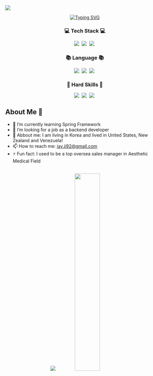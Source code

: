<img src="https://capsule-render.vercel.app/api?type=waving&color=timeGradient&height=300&section=header&text=WELCOME!&animation=fadeIn&fontSize=90"/>


<p align="center">
  <a href="https://git.io/typing-svg"><img src="https://readme-typing-svg.demolab.com?font=Amatic SC&size=40&pause=1000&color=F7F7F7&center=true&vCenter=true&width=435&lines=Hello%2C+I+am+Jay!" alt="Typing SVG" /></a>
</p>



<h3 align="center">💻 Tech Stack 💻</h3>
<p align="center">
  <img src="https://img.shields.io/badge/Java-007396?style=flat-square&logo=Java&logoColor=white"/></a>&nbsp
  <img src="https://img.shields.io/badge/Spring-6DB33F?style=flat-square&logo=Spring&logoColor=white"/></a>&nbsp
  <img src="https://img.shields.io/badge/SpringBoot-097969?style=flat-square&logo=SpringBoot&logoColor=white"/></a>&nbsp 
</p>

<h3 align="center">📚 Language 📚</h3>
<p align="center">
  <img src="https://img.shields.io/badge/English-blue?style=flat-square&logo=이미지 이름&logoColor=white"/></a>&nbsp
  <img src="https://img.shields.io/badge/Korean-red?style=flat-square&logo=이미지 이름&logoColor=white"/></a>&nbsp
  <img src="https://img.shields.io/badge/Spanish-yellow?style=flat-square&logo=이미지 이름&logoColor=white"/></a>&nbsp 
</p>

<h3 align="center">🔧 Hard Skills 🔧</h3>
<p align="center">
  <img src="https://img.shields.io/badge/MOS Master-darkblue?style=flat-square&logo=Microsoft&logoColor=white"/></a>&nbsp
  <img src="https://img.shields.io/badge/Adobe Premiere-purple?style=flat-square&logo=Adobe&logoColor=white"/></a>&nbsp
  <img src="https://img.shields.io/badge/Adobe Illustrator-orange?style=flat-square&logo=Adobe&logoColor=white"/></a>&nbsp 
</p>


## About Me 🙌

- 🌱 I’m currently learning Spring Framework
- 🤔 I’m looking for a job as a backend developer 
- 💬 Abbout me: I am living in Korea and lived in United States, New Zealand and Venezuela! 
- 📫 How to reach me: jay.ji92@gmail.com
- ⚡ Fun fact: I used to be a top oversea sales manager in Aesthetic Medical Field
<br>

<div align = "center" dir="auto">
 <img class="img" src="https://github-readme-stats-2kw2-jello92.vercel.app/api?username=Jello92&show_icons=true&theme=yeblu"/><img class="img" src="https://github-readme-stats-2kw2-jello92.vercel.app/api/top-langs/?username=Jello92&theme=yeblu&layout=compact&count_private=true" width="40%"/>
</div>

<!-- [![Solved.ac Profile](http://mazassumnida.wtf/api/v2/generate_badge?boj=jayji92)](https://solved.ac/jayji92/) -->




